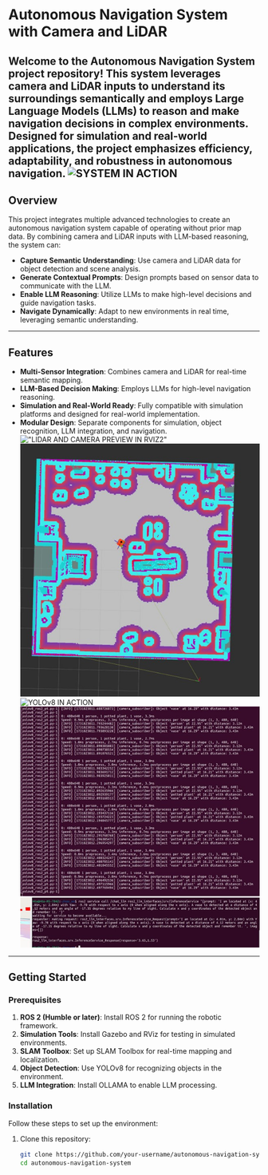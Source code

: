 # Autonomous Navigation System with Camera and LiDAR

Welcome to the **Autonomous Navigation System** project repository! This system leverages **camera and LiDAR inputs** to understand its surroundings semantically and employs **Large Language Models (LLMs)** to reason and make navigation decisions in complex environments. Designed for simulation and real-world applications, the project emphasizes efficiency, adaptability, and robustness in autonomous navigation.
![SYSTEM IN ACTION](images/Picture5.png)
---

## Overview

This project integrates multiple advanced technologies to create an autonomous navigation system capable of operating without prior map data. By combining camera and LiDAR inputs with LLM-based reasoning, the system can:

- **Capture Semantic Understanding**: Use camera and LiDAR data for object detection and scene analysis.
- **Generate Contextual Prompts**: Design prompts based on sensor data to communicate with the LLM.
- **Enable LLM Reasoning**: Utilize LLMs to make high-level decisions and guide navigation tasks.
- **Navigate Dynamically**: Adapt to new environments in real time, leveraging semantic understanding.

---

## Features

- **Multi-Sensor Integration**: Combines camera and LiDAR for real-time semantic mapping.
- **LLM-Based Decision Making**: Employs LLMs for high-level navigation reasoning.
- **Simulation and Real-World Ready**: Fully compatible with simulation platforms and designed for real-world implementation.
- **Modular Design**: Separate components for simulation, object recognition, LLM integration, and navigation.
!["LIDAR AND CAMERA PREVIEW IN RVIZ2"](images/Picture2.jpg)
![COST MAP](images/Picture10.jpg)
![YOLOv8 IN ACTION](images/Picture4.jpg)
![YOLOv8 INFERENCES](images/Picture9.jpg)
![LLM IN ACTION](images/Picture12.jpg)
---

## Getting Started

### Prerequisites

1. **ROS 2 (Humble or later)**: Install ROS 2 for running the robotic framework.
2. **Simulation Tools**: Install Gazebo and RViz for testing in simulated environments.
3. **SLAM Toolbox**: Set up SLAM Toolbox for real-time mapping and localization.
4. **Object Detection**: Use YOLOv8 for recognizing objects in the environment.
5. **LLM Integration**: Install OLLAMA to enable LLM processing.

### Installation

Follow these steps to set up the environment:

1. Clone this repository:
   ```bash
   git clone https://github.com/your-username/autonomous-navigation-system.git
   cd autonomous-navigation-system
